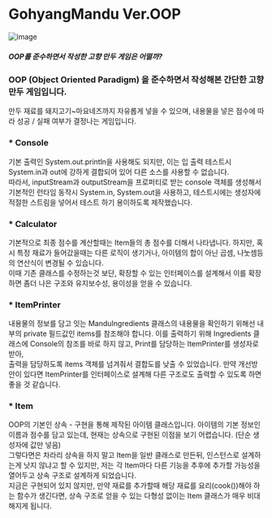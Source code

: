 # GohyangMandu Ver.OOP

![image](https://github.com/choi-hyeseong/EggTranslate/assets/114974288/a117ab62-f639-4171-9070-2643716ba766)

##### OOP를 준수하면서 작성한 고향 만두 게임은 어떨까?

### OOP (Object Oriented Paradigm) 을 준수하면서 작성해본 간단한 고향만두 게임입니다.
만두 재료를 돼지고기~마요네즈까지 자유롭게 넣을 수 있으며, 내용물을 넣은 점수에 따라 성공 / 실패 여부가 결정나는 게임입니다.

### * Console
기본 출력인 System.out.println을 사용해도 되지만, 이는 입 출력 테스트시 System.in과 out에 강하게 결합되어 있어 다른 소스를 사용할 수 없습니다.<br/>
따라서, inputStream과 outputStream을 프로퍼티로 받는 console 객체를 생성해서 기본적인 런타임 동작시 System.in, System.out을 사용하고, 테스트시에는 생성자에 적절한 스트림을 넣어서 테스트 하기 용이하도록 제작했습니다.

### * Calculator
기본적으로 최종 점수를 계산할때는 Item들의 총 점수를 더해서 나타냅니다. 하지만, 혹시 특정 재료가 들어갔을때는 다른 로직이 생기거나, 아이템의 합이 아닌 곱셈, 나눗셈등의 연산식이 변경될 수 있습니다.<br/>
이때 기존 클래스를 수정하는것 보단, 확장할 수 있는 인터페이스를 설계해서 이를 확장하면 좀더 나은 구조와 유지보수성, 용이성을 얻을 수 있습니다.

### * ItemPrinter
내용물의 정보를 담고 잇는 ManduIngredients 클래스의 내용물을 확인하기 위해선 내부의 private 필드값인 items를 참조해야 합니다. 이를 출력하기 위해 Ingredients 클래스에 Console의 참조를 바로 하지 않고, Print를 담당하는 ItemPrinter를 생성자로 받아, <br/>
출력을 담당하도록 items 객체를 넘겨줘서 결합도를 낮출 수 있었습니다. 만약 개선방안이 있다면 ItemPrinter를 인터페이스로 설계해 다른 구조로도 출력할 수 있도록 하면 좋을 것 같습니다.

### * Item
OOP의 기본인 상속 - 구현을 통해 제작된 아이템 클래스입니다. 아이템의 기본 정보인 이름과 점수를 담고 있는데, 현재는 상속으로 구현된 이점을 보기 어렵습니다. (단순 생성자에 값만 넣음)
<br/>그렇다면은 차라리 상속을 하지 말고 Item을 일반 클래스로 만든뒤, 인스턴스로 설계하는게 낫지 않냐고 할 수 있지만, 저는 각 Item마다 다른 기능을 추후에 추가할 가능성을 열어두고 상속 구조로 설계하게 되었습니다.
<br/>지금은 구현되어 있지 않지만, 만약 재료를 추가할때 해당 재료를 요리(cook())해야 하는 함수가 생긴다면, 상속 구조로 얻을 수 있는 다형성 없이는 Item 클래스가 매우 비대해지게 됩니다.

